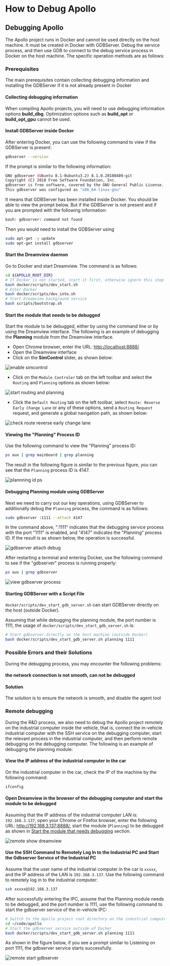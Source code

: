 # How to Debug Apollo

## Debugging Apollo

The Apollo project runs in Docker and cannot be used directly on the host
machine. It must be created in Docker with GDBServer. Debug the service process,
and then use GDB to connect to the debug service process in Docker on the host
machine. The specific operation methods are as follows:

### Prerequisites

The main prerequisites contain collecting debugging information and installing
the GDBServer if it is not already present in Docker

#### Collecting debugging information

When compiling Apollo projects, you will need to use debugging information
options **build_dbg**. Optimization options such as **build_opt** or
**build_opt_gpu** cannot be used.

#### Install GDBServer inside Docker

After entering Docker, you can use the following command to view if the
GDBServer is present:

```bash
gdbserver --version
```

If the prompt is similar to the following information:

```bash
GNU gdbserver (Ubuntu 8.1-0ubuntu3.2) 8.1.0.20180409-git
Copyright (C) 2018 Free Software Foundation, Inc.
gdbserver is free software, covered by the GNU General Public License.
This gdbserver was configured as "x86_64-linux-gnu"
```

It means that GDBServer has been installed inside Docker. You should be able to
view the prompt below. But if the GDBServer is not present and if you are
prompted with the following information:

```bash
bash: gdbserver: command not found
```

Then you would need to install the GDBServer using

```bash
sudo apt-get -y update
sudo apt-get install gdbserver
```

#### Start the Dreamview daemon

Go to Docker and start Dreamview. The command is as follows:

```bash
cd ${APOLLO_ROOT_DIR}
# If Docker is not started, start it first, otherwise ignore this step
bash docker/scripts/dev_start.sh
# Enter Docker
bash docker/scripts/dev_into.sh
# Start Dreamview background service
bash scripts/bootstrap.sh
```

#### Start the module that needs to be debugged

Start the module to be debugged, either by using the command line or by using
the Dreamview interface. The following is an example of debugging the
**Planning** module from the Dreamview interface.

- Open Chrome browser, enter the URL: <http://localhost:8888/>
- Open the Dreamview interface
- Click on the **SimControl** slider, as shown below:

![enable simcontrol](images/build_debug/enable_simcontrol.png)

- Click on the `Module Controler` tab on the left toolbar and select the
  `Routing` and `Planning` options as shown below:

![start routing and planning](images/build_debug/start_routing_and_planning.png)

- Click the `Default Routing` tab on the left toolbar, select
  `Route: Reverse Early Change Lane` or any of these options, send a
  `Routing Request` request, and generate a global navigation path, as shown
  below:

![check route reverse early change lane](images/build_debug/check_route_reverse_early_change_lane.png)

#### Viewing the "Planning" Process ID

Use the following command to view the "Planning" process ID:

```bash
ps aux | grep mainboard | grep planning
```

The result in the following figure is similar to the previous figure, you can
see that the `Planning` process ID is 4147.

![plannning id ps](images/build_debug/planning_id_ps.png)

#### Debugging Planning module using GDBServer

Next we need to carry out our key operations, using GDBServer to additionally
debug the `Planning` process, the command is as follows:

```bash
sudo gdbserver :1111 --attach 4147
```

In the command above, ":1111" indicates that the debugging service process with
the port "1111" is enabled, and "4147" indicates the "Planning" process ID. If
the result is as shown below, the operation is successful.

![gdbserver attach debug](images/build_debug/gdbserver_attach_debug.png)

After restarting a terminal and entering Docker, use the following command to
see if the "gdbserver" process is running properly:

```bash
ps aux | grep gdbserver
```

![view gdbserver process](images/build_debug/view_gdbserver_process.png)

#### Starting GDBServer with a Script File

`docker/scripts/dev_start_gdb_server.sh` can start GDBServer directly on the
host (outside Docker).

Assuming that while debugging the planning module, the port number is 1111, the
usage of `docker/scripts/dev_start_gdb_server.sh` is:

```bash
# Start gdbserver directly on the host machine (outside Docker)
bash docker/scripts/dev_start_gdb_server.sh planning 1111
```

### Possible Errors and their Solutions

During the debugging process, you may encounter the following problems:

#### the network connection is not smooth, can not be debugged

#### Solution

The solution is to ensure the network is smooth, and disable the agent tool

### Remote debugging

During the R&D process, we also need to debug the Apollo project remotely on the
industrial computer inside the vehicle, that is, connect the in-vehicle
industrial computer with the SSH service on the debugging computer, start the
relevant process in the industrial computer, and then perform remote debugging
on the debugging computer. The following is an example of debugging the planning
module:

#### View the IP address of the industrial computer in the car

On the industrial computer in the car, check the IP of the machine by the
following command:

```bash
ifconfig
```

#### Open Dreamview in the browser of the debugging computer and start the module to be debugged

Assuming that the IP address of the industrial computer LAN is: `192.168.3.137`,
open your Chrome or Firefox browser, enter the following URL:
<http://192.168.3.137:8888/>, start the module (`Planning`) to be debugged as
shown in
[Start the module that needs debugging](#Start-the-module-that-needs-to-be-debugged)
section.

![remote show dreamview](images/build_debug/remote_show_dreamview.png)

#### Use the SSH Command to Remotely Log In to the Industrial PC and Start the Gdbserver Service of the Industrial PC

Assume that the user name of the industrial computer in the car is `xxxxx`, and
the IP address of the LAN is `192.168.3.137`. Use the following command to
remotely log in to the industrial computer:

```bash
ssh xxxxx@192.168.3.137
```

After successfully entering the IPC, assume that the Planning module needs to be
debugged, and the port number is 1111, use the following command to start the
gdbserver service of the in-vehicle IPC:

```bash
# Switch to the Apollo project root directory on the industrial computer
cd ~/code/apollo
# Start the gdbserver service outside of Docker
bash docker/scripts/dev_start_gdb_server.sh planning 1111
```

As shown in the figure below, if you see a prompt similar to Listening on port
1111, the gdbserver service starts successfully.

![remote start gdbserver](images/build_debug/remote_start_gdbserver.png)
